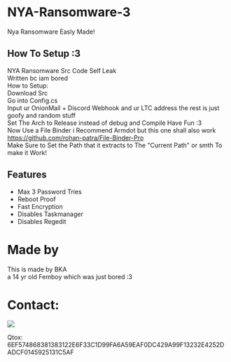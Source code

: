 # NYA-Ransomware-3
Nya Ransomware Easly Made!


## How To Setup :3

NYA Ransomware Src Code Self Leak<br />
Written bc iam bored<br />
How to Setup:<br />
Download Src<br />
Go into Config.cs<br />
Input ur OnionMail + Discord Webhook and ur LTC address the rest is just goofy and random stuff<br />
Set The Arch to Release instead of debug and Compile Have Fun :3<br />
Now Use a File Binder i Recommend Armdot but this one shall also work https://github.com/rohan-patra/File-Binder-Pro <br />
Make Sure to Set the Path that it extracts to The "Current Path" or smth To make it Work!

## Features

- Max 3 Password Tries
- Reboot Proof
- Fast Encryption
- Disables Taskmanager
- Disables Regedit

# Made by

This is made by BKA <br /> a 14 yr old Femboy which was just bored :3

# Contact:

![](https://dcbadge.vercel.app/api/shield/1112876121449570425)

Qtox: <br />
6EF574868381383122E6F33C1D99FA6A59EAF0DC429A99F13232E4252DADCF0145925131C5AF
